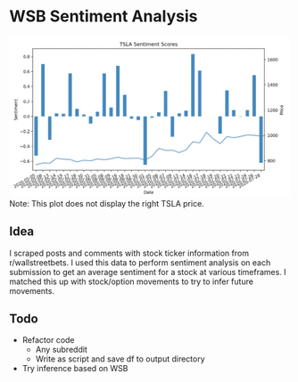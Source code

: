 # WSB Sentiment Analysis
![graph](tsla.png)
Note: This plot does not display the right TSLA price.

## Idea

I scraped posts and comments with stock ticker information from r/wallstreetbets. I used this data to perform sentiment analysis on each submission to get an average sentiment for a stock at various timeframes. I matched this up with stock/option movements to try to infer future movements.

## Todo

* Refactor code
  * Any subreddit
  * Write as script and save df to output directory
* Try inference based on WSB
